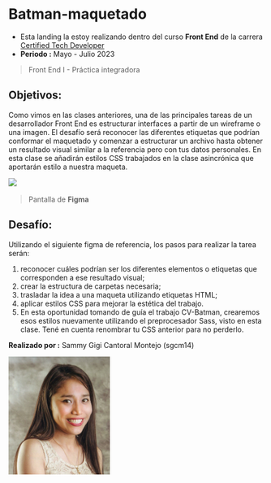 Batman-maquetado
=============
- Esta landing la estoy realizando dentro del curso **Front End** de la carrera [Certified Tech Developer](https://www.digitalhouse.com/ar/productos/programacion/certified-tech-developer "Certified Tech Developer") 
- **Periodo :** Mayo - Julio 2023
> Front End I - Práctica integradora


**Objetivos:**
--------------
 Como vimos en las clases anteriores, una de las principales tareas de un desarrollador Front End es estructurar interfaces a partir de un wireframe o una imagen. El desafío será reconocer las diferentes etiquetas que podrían conformar el maquetado y comenzar a estructurar un archivo hasta obtener un resultado visual similar a la referencia pero con tus datos personales. En esta clase se añadirán estilos CSS trabajados en la clase asincrónica que aportarán estilo a nuestra maqueta.

 ![](https://raw.githubusercontent.com/sgcm14/batman-maquetado/main/dise%C3%B1o/desktop.png)
> Pantalla de **Figma**


**Desafío:**
------------

Utilizando el siguiente figma de referencia, los pasos para realizar la tarea serán: 
1. reconocer cuáles podrían ser los diferentes elementos o etiquetas que corresponden a ese resultado visual; 
2. crear la estructura de carpetas necesaria;
3. trasladar la idea a una maqueta utilizando etiquetas HTML; 
4. aplicar estilos CSS para mejorar la estética del trabajo.
5. En esta oportunidad tomando de guía el trabajo CV-Batman, crearemos esos estilos nuevamente utilizando el preprocesador Sass, visto en esta clase. Tené en cuenta renombrar tu CSS anterior para no  perderlo.


**Realizado por :** Sammy Gigi Cantoral Montejo (sgcm14)

<img src ="https://raw.githubusercontent.com/sgcm14/sgcm14/main/sammy.jpg" width="200">